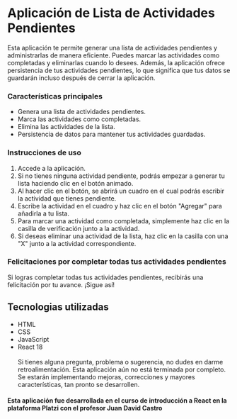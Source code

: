 # Aplicación de Lista de Actividades Pendientes
Esta aplicación te permite generar una lista de actividades pendientes y administrarlas de manera eficiente. Puedes marcar las actividades como completadas y eliminarlas cuando lo desees. Además, la aplicación ofrece persistencia de tus actividades pendientes, lo que significa que tus datos se guardarán incluso después de cerrar la aplicación.

### Características principales
- Genera una lista de actividades pendientes.
- Marca las actividades como completadas.
- Elimina las actividades de la lista.
- Persistencia de datos para mantener tus actividades guardadas.
### Instrucciones de uso
1. Accede a la aplicación.
2. Si no tienes ninguna actividad pendiente, podrás empezar a generar tu lista haciendo clic en el botón animado.
3. Al hacer clic en el botón, se abrirá un cuadro en el cual podrás escribir la actividad que tienes pendiente.
4. Escribe la actividad en el cuadro y haz clic en el botón "Agregar" para añadirla a tu lista.
5. Para marcar una actividad como completada, simplemente haz clic en la casilla de verificación junto a la actividad.
6. Si deseas eliminar una actividad de la lista, haz clic en la casilla con una "X" junto a la actividad correspondiente.
### Felicitaciones por completar todas tus actividades pendientes
Si logras completar todas tus actividades pendientes, recibirás una felicitación por tu avance. ¡Sigue así!

## Tecnologias utilizadas
- HTML
- CSS
- JavaScript
- React 18
<br><br>
Si tienes alguna pregunta, problema o sugerencia, no dudes en darme retroalimentación.
Esta aplicación aún no está terminada por completo. Se estarán implementando mejoras, correcciones y mayores características, tan pronto se desarrollen. 
#### Esta aplicación fue desarrollada en el curso de introducción a React en la plataforma Platzi con el profesor Juan David Castro
